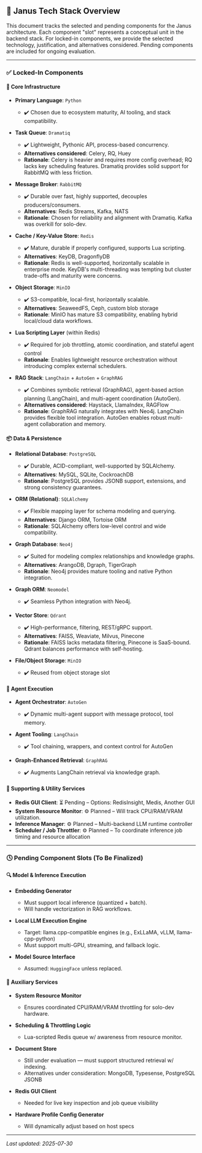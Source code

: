 ## 🧱 Janus Tech Stack Overview

This document tracks the selected and pending components for the Janus architecture. Each component "slot" represents a conceptual unit in the backend stack. For locked-in components, we provide the selected technology, justification, and alternatives considered. Pending components are included for ongoing evaluation.

---

### ✅ Locked-In Components

#### 🧠 Core Infrastructure

- **Primary Language**: `Python`
  - ✔️ Chosen due to ecosystem maturity, AI tooling, and stack compatibility.

- **Task Queue**: `Dramatiq`
  - ✔️ Lightweight, Pythonic API, process-based concurrency.
  - **Alternatives considered**: Celery, RQ, Huey
  - **Rationale**: Celery is heavier and requires more config overhead; RQ lacks key scheduling features. Dramatiq provides solid support for RabbitMQ with less friction.

- **Message Broker**: `RabbitMQ`
  - ✔️ Durable over fast, highly supported, decouples producers/consumers.
  - **Alternatives**: Redis Streams, Kafka, NATS
  - **Rationale**: Chosen for reliability and alignment with Dramatiq. Kafka was overkill for solo-dev.

- **Cache / Key-Value Store**: `Redis`
  - ✔️ Mature, durable if properly configured, supports Lua scripting.
  - **Alternatives**: KeyDB, DragonflyDB
  - **Rationale**: Redis is well-supported, horizontally scalable in enterprise mode. KeyDB's multi-threading was tempting but cluster trade-offs and maturity were concerns.

- **Object Storage**: `MinIO`
  - ✔️ S3-compatible, local-first, horizontally scalable.
  - **Alternatives**: SeaweedFS, Ceph, custom blob storage
  - **Rationale**: MinIO has mature S3 compatibility, enabling hybrid local/cloud data workflows.

- **Lua Scripting Layer** (within Redis)
  - ✔️ Required for job throttling, atomic coordination, and stateful agent control
  - **Rationale**: Enables lightweight resource orchestration without introducing complex external schedulers.

- **RAG Stack**: `LangChain` + `AutoGen` + `GraphRAG`
  - ✔️ Combines symbolic retrieval (GraphRAG), agent-based action planning (LangChain), and multi-agent coordination (AutoGen).
  - **Alternatives considered**: Haystack, LlamaIndex, RAGFlow
  - **Rationale**: GraphRAG naturally integrates with Neo4j. LangChain provides flexible tool integration. AutoGen enables robust multi-agent collaboration and memory.

#### 📦 Data & Persistence

- **Relational Database**: `PostgreSQL`
  - ✔️ Durable, ACID-compliant, well-supported by SQLAlchemy.
  - **Alternatives**: MySQL, SQLite, CockroachDB
  - **Rationale**: PostgreSQL provides JSONB support, extensions, and strong consistency guarantees.

- **ORM (Relational)**: `SQLAlchemy`
  - ✔️ Flexible mapping layer for schema modeling and querying.
  - **Alternatives**: Django ORM, Tortoise ORM
  - **Rationale**: SQLAlchemy offers low-level control and wide compatibility.

- **Graph Database**: `Neo4j`
  - ✔️ Suited for modeling complex relationships and knowledge graphs.
  - **Alternatives**: ArangoDB, Dgraph, TigerGraph
  - **Rationale**: Neo4j provides mature tooling and native Python integration.

- **Graph ORM**: `Neomodel`
  - ✔️ Seamless Python integration with Neo4j.

- **Vector Store**: `Qdrant`
  - ✔️ High-performance, filtering, REST/gRPC support.
  - **Alternatives**: FAISS, Weaviate, Milvus, Pinecone
  - **Rationale**: FAISS lacks metadata filtering, Pinecone is SaaS-bound. Qdrant balances performance with self-hosting.

- **File/Object Storage**: `MinIO`
  - ✔️ Reused from object storage slot

#### 🤖 Agent Execution

- **Agent Orchestrator**: `AutoGen`
  - ✔️ Dynamic multi-agent support with message protocol, tool memory.

- **Agent Tooling**: `LangChain`
  - ✔️ Tool chaining, wrappers, and context control for AutoGen

- **Graph-Enhanced Retrieval**: `GraphRAG`
  - ✔️ Augments LangChain retrieval via knowledge graph.

#### 🧪 Supporting & Utility Services

- **Redis GUI Client**: ⏳ Pending – Options: RedisInsight, Medis, Another GUI
- **System Resource Monitor**: ⚙️ Planned – Will track CPU/RAM/VRAM utilization.
- **Inference Manager**: ⚙️ Planned – Multi-backend LLM runtime controller
- **Scheduler / Job Throttler**: ⚙️ Planned – To coordinate inference job timing and resource allocation

---

### 🕓 Pending Component Slots (To Be Finalized)

#### 🔍 Model & Inference Execution

- **Embedding Generator**
  - Must support local inference (quantized + batch).
  - Will handle vectorization in RAG workflows.

- **Local LLM Execution Engine**
  - Target: llama.cpp-compatible engines (e.g., ExLLaMA, vLLM, llama-cpp-python)
  - Must support multi-GPU, streaming, and fallback logic.

- **Model Source Interface**
  - Assumed: `HuggingFace` unless replaced.

#### 🧩 Auxiliary Services

- **System Resource Monitor**
  - Ensures coordinated CPU/RAM/VRAM throttling for solo-dev hardware.

- **Scheduling & Throttling Logic**
  - Lua-scripted Redis queue w/ awareness from resource monitor.

- **Document Store**
  - Still under evaluation — must support structured retrieval w/ indexing.
  - Alternatives under consideration: MongoDB, Typesense, PostgreSQL JSONB

- **Redis GUI Client**
  - Needed for live key inspection and job queue visibility

- **Hardware Profile Config Generator**
  - Will dynamically adjust based on host specs


---

_Last updated: 2025-07-30_

